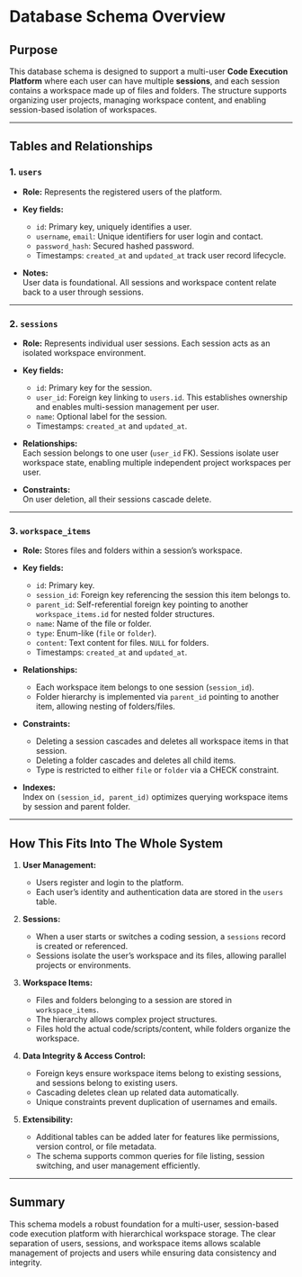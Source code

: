 # Database Schema Overview

## Purpose

This database schema is designed to support a multi-user **Code Execution Platform** where each user can have multiple **sessions**, and each session contains a workspace made up of files and folders. The structure supports organizing user projects, managing workspace content, and enabling session-based isolation of workspaces.

---

## Tables and Relationships

### 1. `users`

- **Role:** Represents the registered users of the platform.
- **Key fields:**
  - `id`: Primary key, uniquely identifies a user.
  - `username`, `email`: Unique identifiers for user login and contact.
  - `password_hash`: Secured hashed password.
  - Timestamps: `created_at` and `updated_at` track user record lifecycle.

- **Notes:**  
  User data is foundational. All sessions and workspace content relate back to a user through sessions.

---

### 2. `sessions`

- **Role:** Represents individual user sessions. Each session acts as an isolated workspace environment.
- **Key fields:**
  - `id`: Primary key for the session.
  - `user_id`: Foreign key linking to `users.id`. This establishes ownership and enables multi-session management per user.
  - `name`: Optional label for the session.
  - Timestamps: `created_at` and `updated_at`.

- **Relationships:**  
  Each session belongs to one user (`user_id` FK). Sessions isolate user workspace state, enabling multiple independent project workspaces per user.

- **Constraints:**  
  On user deletion, all their sessions cascade delete.

---

### 3. `workspace_items`

- **Role:** Stores files and folders within a session’s workspace.
- **Key fields:**
  - `id`: Primary key.
  - `session_id`: Foreign key referencing the session this item belongs to.
  - `parent_id`: Self-referential foreign key pointing to another `workspace_items.id` for nested folder structures.
  - `name`: Name of the file or folder.
  - `type`: Enum-like (`file` or `folder`).
  - `content`: Text content for files. `NULL` for folders.
  - Timestamps: `created_at` and `updated_at`.

- **Relationships:**
  - Each workspace item belongs to one session (`session_id`).
  - Folder hierarchy is implemented via `parent_id` pointing to another item, allowing nesting of folders/files.

- **Constraints:**
  - Deleting a session cascades and deletes all workspace items in that session.
  - Deleting a folder cascades and deletes all child items.
  - Type is restricted to either `file` or `folder` via a CHECK constraint.

- **Indexes:**  
  Index on `(session_id, parent_id)` optimizes querying workspace items by session and parent folder.

---

## How This Fits Into The Whole System

1. **User Management:**
   - Users register and login to the platform.
   - Each user’s identity and authentication data are stored in the `users` table.

2. **Sessions:**
   - When a user starts or switches a coding session, a `sessions` record is created or referenced.
   - Sessions isolate the user’s workspace and its files, allowing parallel projects or environments.

3. **Workspace Items:**
   - Files and folders belonging to a session are stored in `workspace_items`.
   - The hierarchy allows complex project structures.
   - Files hold the actual code/scripts/content, while folders organize the workspace.

4. **Data Integrity & Access Control:**
   - Foreign keys ensure workspace items belong to existing sessions, and sessions belong to existing users.
   - Cascading deletes clean up related data automatically.
   - Unique constraints prevent duplication of usernames and emails.

5. **Extensibility:**
   - Additional tables can be added later for features like permissions, version control, or file metadata.
   - The schema supports common queries for file listing, session switching, and user management efficiently.

---

## Summary

This schema models a robust foundation for a multi-user, session-based code execution platform with hierarchical workspace storage. The clear separation of users, sessions, and workspace items allows scalable management of projects and users while ensuring data consistency and integrity.